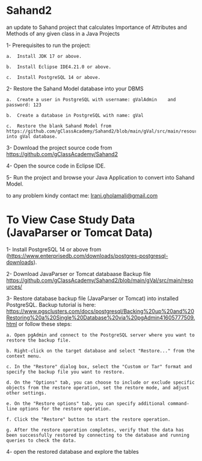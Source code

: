 # Sahand2 
an update to Sahand project that calculates Importance of Attributes and Methods of any given class in a Java Projects

1-	Prerequisites to run the project: 
    
    a.	Install JDK 17 or above. 
    
    b.	Install Eclipse IDE4.21.0 or above. 
    
    c.	Install PostgreSQL 14 or above. 

2-	Restore the Sahand Model database into your DBMS
    
    a.	Create a user in PostgreSQL with username: gValAdmin	and password: 123
    
    b.	Create a database in PostgreSQL with name: gVal
    
    c.	Restore the blank Sahand Model from https://github.com/gClassAcademy/Sahand2/blob/main/gVal/src/main/resources/gVal.backup into gVal database. 

3-	Download the project source code from https://github.com/gClassAcademy/Sahand2

4-	Open the source code in Eclipse IDE. 

5-	Run the project and browse your Java Application to convert into Sahand Model. 

to any problem kindy contact me: Irani.gholamali@gmail.com

# To View Case Study Data (JavaParser or Tomcat Data)

1- Install PostgreSQL 14 or above from (https://www.enterprisedb.com/downloads/postgres-postgresql-downloads).

2- Download JavaParser or Tomcat databaase Backup file https://github.com/gClassAcademy/Sahand2/blob/main/gVal/src/main/resources/

3- Restore database backup file (JavaParser or Tomcat) into installed PostgreSQL. 
    Backup tutorial  is here: https://www.pgsclusters.com/docs/postgresql/Backing%20up%20and%20Restoring%20a%20Single%20Database%20via%20pgAdmin41605777509.html
    or follow these steps: 
    
    a. Open pgAdmin and connect to the PostgreSQL server where you want to restore the backup file.
    
    b. Right-click on the target database and select "Restore..." from the context menu.
    
    c. In the "Restore" dialog box, select the "Custom or Tar" format and specify the backup file you want to restore.
    
    d. On the "Options" tab, you can choose to include or exclude specific objects from the restore operation, set the restore mode, and adjust other settings.
    
    e. On the "Restore options" tab, you can specify additional command-line options for the restore operation.
    
    f. Click the "Restore" button to start the restore operation.
    
    g. After the restore operation completes, verify that the data has been successfully restored by connecting to the database and running queries to check the data.
    

4- open the restored database and explore the tables

